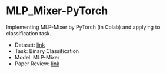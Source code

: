 # MLP_Mixer-PyTorch
Implementing MLP-Mixer by PyTorch (in Colab) and applying to classification task.
- Dataset: [link](https://www.kaggle.com/c/dogs-vs-cats/data)
- Task: Binary Classification
- Model: MLP-Mixer 
- Paper Review: [link](https://science886.tistory.com/9)
